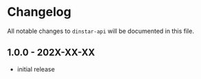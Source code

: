 # Changelog

All notable changes to `dinstar-api` will be documented in this file.

## 1.0.0 - 202X-XX-XX

- initial release
